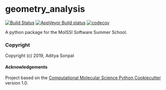 geometry_analysis
==============================
[//]: # (Badges)
[![Build Status](https://travis-ci.org/aditya1707/geometry_analysis.svg?branch=master)](https://travis-ci.org/aditya1707/geometry_analysis)
[![AppVeyor Build status](https://ci.appveyor.com/api/projects/status/REPLACE_WITH_APPVEYOR_LINK/branch/master?svg=true)](https://ci.appveyor.com/project/REPLACE_WITH_OWNER_ACCOUNT/geometry_analysis/branch/master)
[![codecov](https://codecov.io/gh/aditya1707/geometry_analysis/branch/master/graph/badge.svg)](https://codecov.io/gh/aditya1707/geometry_analysis)

A python package for the MolSSI Software Summer School.

### Copyright

Copyright (c) 2019, Aditya Sonpal


#### Acknowledgements
 
Project based on the 
[Computational Molecular Science Python Cookiecutter](https://github.com/molssi/cookiecutter-cms) version 1.0.
